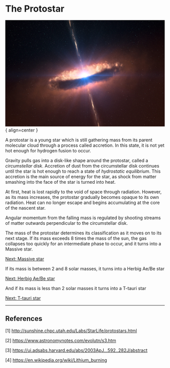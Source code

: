 # The Protostar

![Protostellar Jets (https://scitechdaily.com/scientists-simulate-astrophysical-jets/)](../../assets/beginning/Researchers-Simulate-Astrophysical-Jets-in-the-Lab.jpg){ align=center }

A protostar is a young star which is still gathering mass from its parent molecular cloud through a process called accretion. In this state, it is not yet hot enough for hydrogen fusion to occur.

Gravity pulls gas into a disk-like shape around the protostar, called a _circumstellar disk_. Accretion of dust from the circumstellar disk continues until the star is hot enough to reach a state of _hydrostatic equilibrium_. This accretion is the main source of energy for the star, as shock from matter smashing into the face of the star is turned into heat. 

At first, heat is lost rapidly to the void of space through radiation. However, as its mass increases, the protostar gradually becomes opaque to its own radiation. Heat can no longer escape and begins accumulating at the core of the nascent star.

Angular momentum from the falling mass is regulated by shooting streams of matter outwards perpendicular to the circumstellar disk. 

The mass of the protostar determines its classification as it moves on to its next stage. If its mass exceeds 8 times the mass of the sun, the gas collapses too quickly for an intermediate phase to occur, and it turns into a Massive star.

[Next: Massive star](../stars/massive_star.md)

If its mass is between 2 and 8 solar masses, it turns into a Herbig Ae/Be star

[Next: Herbig Ae/Be star](./herbig-ae-be.md)

And if its mass is less than 2 solar masses it turns into a T-tauri star

[Next: T-tauri star](./t-tauri.md)




<hr/>

## References

[1] http://sunshine.chpc.utah.edu/Labs/StarLife/protostars.html

[2] https://www.astronomynotes.com/evolutn/s3.htm

[3] https://ui.adsabs.harvard.edu/abs/2003ApJ...592..282J/abstract 

[4] https://en.wikipedia.org/wiki/Lithium_burning